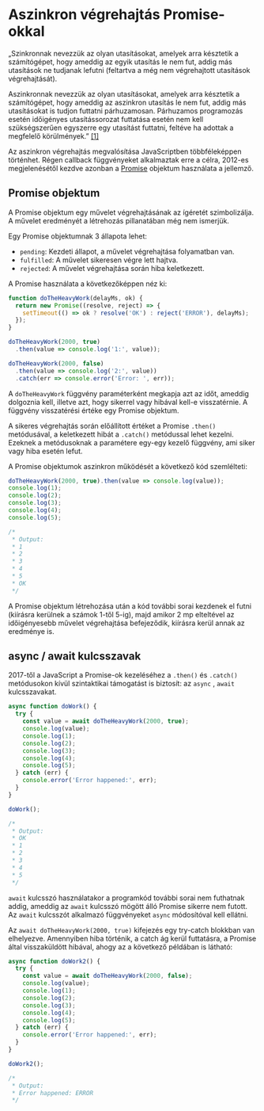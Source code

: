 # Aszinkron végrehajtás Promise-okkal

„Szinkronnak nevezzük az olyan utasításokat, amelyek arra késztetik a számítógépet, hogy ameddig az egyik utasítás le nem fut, addig más utasítások ne tudjanak lefutni (feltartva a még nem végrehajtott utasítások végrehajtását).

Aszinkronnak nevezzük az olyan utasításokat, amelyek arra késztetik a számítógépet, hogy ameddig az aszinkron utasítás le nem fut, addig más utasításokat is tudjon futtatni párhuzamosan. Párhuzamos programozás esetén időigényes utasítássorozat futtatása esetén nem kell szükségszerűen egyszerre egy utasítást futtatni, feltéve ha adottak a megfelelő körülmények.” [[1]](http://www.inf.u-szeged.hu/~tarib/javascript/aszinkron.html#callback-fuggveny-promise-objektum-aszinkron-javascript-parhuzamos-programozas)

Az aszinkron végrehajtás megvalósítása JavaScriptben többféleképpen történhet. Régen callback függvényeket alkalmaztak erre a célra, 2012-es megjelenésétől kezdve azonban a [Promise](https://developer.mozilla.org/en-US/docs/Web/JavaScript/Reference/Global_Objects/Promise) objektum használata a jellemző.

## Promise objektum

A Promise objektum egy művelet végrehajtásának az ígéretét szimbolizálja. A művelet eredményét a létrehozás pillanatában még nem ismerjük.

Egy Promise objektumnak 3 állapota lehet:

* `pending`: Kezdeti állapot, a művelet végrehajtása folyamatban van.
* `fulfilled`: A művelet sikeresen végre lett hajtva.
* `rejected`: A művelet végrehajtása során hiba keletkezett.

A Promise használata a következőképpen néz ki:

``` js
function doTheHeavyWork(delayMs, ok) {
  return new Promise((resolve, reject) => {
    setTimeout(() => ok ? resolve('OK') : reject('ERROR'), delayMs);
  });
}

doTheHeavyWork(2000, true)
  .then(value => console.log('1:', value));

doTheHeavyWork(2000, false)
  .then(value => console.log('2:', value))
  .catch(err => console.error('Error: ', err));
```

A `doTheHeavyWork` függvény paraméterként megkapja azt az időt, ameddig dolgoznia kell, illetve azt, hogy sikerrel vagy hibával kell-e visszatérnie. A függvény visszatérési értéke egy Promise objektum.

A sikeres végrehajtás során előállított értéket a Promise `.then()` metódusával, a keletkezett hibát a `.catch()` metódussal lehet kezelni. Ezeknek a metódusoknak a paramétere egy-egy kezelő függvény, ami siker vagy hiba esetén lefut.

A Promise objektumok aszinkron működését a következő kód szemlélteti:

``` js
doTheHeavyWork(2000, true).then(value => console.log(value));
console.log(1);
console.log(2);
console.log(3);
console.log(4);
console.log(5);

/*
 * Output:
 * 1
 * 2
 * 3
 * 4
 * 5
 * OK
 */
```

A Promise objektum létrehozása után a kód további sorai kezdenek el futni (kiírásra kerülnek a számok 1-től 5-ig), majd amikor 2 mp elteltével az időigényesebb művelet végrehajtása befejeződik, kiírásra kerül annak az eredménye is.

## async / await kulcsszavak

2017-től a JavaScript a Promise-ok kezeléséhez a `.then()` és `.catch()` metódusokon kívül szintaktikai támogatást is biztosít: az `async` , `await` kulcsszavakat.

``` js
async function doWork() {
  try {
    const value = await doTheHeavyWork(2000, true);
    console.log(value);
    console.log(1);
    console.log(2);
    console.log(3);
    console.log(4);
    console.log(5);
  } catch (err) {
    console.error('Error happened:', err);
  }
}

doWork();

/*
 * Output:
 * OK
 * 1
 * 2
 * 3
 * 4
 * 5
 */
```

`await` kulcsszó használatakor a programkód további sorai nem futhatnak addig, ameddig az `await` kulcsszó mögött álló Promise sikerre nem futott. Az `await` kulcsszót alkalmazó függvényeket `async` módosítóval kell ellátni.

Az `await doTheHeavyWork(2000, true)` kifejezés egy try-catch blokkban van elhelyezve. Amennyiben hiba történik, a catch ág kerül futtatásra, a Promise által visszaküldött hibával, ahogy az a következő példában is látható:

``` js
async function doWork2() {
  try {
    const value = await doTheHeavyWork(2000, false);
    console.log(value);
    console.log(1);
    console.log(2);
    console.log(3);
    console.log(4);
    console.log(5);
  } catch (err) {
    console.error('Error happened:', err);
  }
}

doWork2();

/*
 * Output:
 * Error happened: ERROR
 */
```
